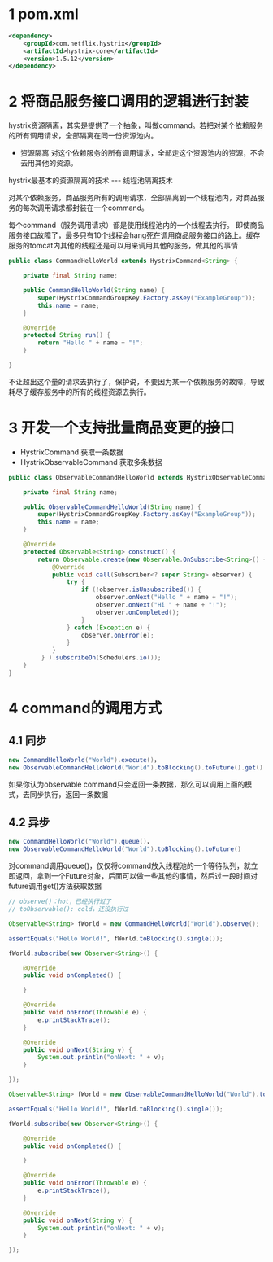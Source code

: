 # 1 pom.xml
```xml
<dependency>
    <groupId>com.netflix.hystrix</groupId>
    <artifactId>hystrix-core</artifactId>
    <version>1.5.12</version>
</dependency>
```
# 2 将商品服务接口调用的逻辑进行封装
hystrix资源隔离，其实是提供了一个抽象，叫做command。若把对某个依赖服务的所有调用请求，全部隔离在同一份资源池内。

- 资源隔离
对这个依赖服务的所有调用请求，全部走这个资源池内的资源，不会去用其他的资源。

hystrix最基本的资源隔离的技术 --- 线程池隔离技术

对某个依赖服务，商品服务所有的调用请求，全部隔离到一个线程池内，对商品服务的每次调用请求都封装在一个command。

每个command（服务调用请求）都是使用线程池内的一个线程去执行。
即使商品服务接口故障了，最多只有10个线程会hang死在调用商品服务接口的路上。缓存服务的tomcat内其他的线程还是可以用来调用其他的服务，做其他的事情
```java
public class CommandHelloWorld extends HystrixCommand<String> {

    private final String name;

    public CommandHelloWorld(String name) {
        super(HystrixCommandGroupKey.Factory.asKey("ExampleGroup"));
        this.name = name;
    }

    @Override
    protected String run() {
        return "Hello " + name + "!";
    }

}
```
不让超出这个量的请求去执行了，保护说，不要因为某一个依赖服务的故障，导致耗尽了缓存服务中的所有的线程资源去执行。

# 3 开发一个支持批量商品变更的接口
- HystrixCommand 
获取一条数据
- HystrixObservableCommand
获取多条数据

```java
public class ObservableCommandHelloWorld extends HystrixObservableCommand<String> {

    private final String name;

    public ObservableCommandHelloWorld(String name) {
        super(HystrixCommandGroupKey.Factory.asKey("ExampleGroup"));
        this.name = name;
    }

    @Override
    protected Observable<String> construct() {
        return Observable.create(new Observable.OnSubscribe<String>() {
            @Override
            public void call(Subscriber<? super String> observer) {
                try {
                    if (!observer.isUnsubscribed()) {
                        observer.onNext("Hello " + name + "!");
                        observer.onNext("Hi " + name + "!");
                        observer.onCompleted();
                    }
                } catch (Exception e) {
                    observer.onError(e);
                }
            }
         } ).subscribeOn(Schedulers.io());
    }
}
```

# 4 command的调用方式
## 4.1 同步
```java
new CommandHelloWorld("World").execute()，
new ObservableCommandHelloWorld("World").toBlocking().toFuture().get()
```
如果你认为observable command只会返回一条数据，那么可以调用上面的模式，去同步执行，返回一条数据

## 4.2 异步
```java
new CommandHelloWorld("World").queue()，
new ObservableCommandHelloWorld("World").toBlocking().toFuture()
```
对command调用queue()，仅仅将command放入线程池的一个等待队列，就立即返回，拿到一个Future对象，后面可以做一些其他的事情，然后过一段时间对future调用get()方法获取数据
```java
// observe()：hot，已经执行过了
// toObservable(): cold，还没执行过

Observable<String> fWorld = new CommandHelloWorld("World").observe();

assertEquals("Hello World!", fWorld.toBlocking().single());

fWorld.subscribe(new Observer<String>() {

    @Override
    public void onCompleted() {

    }

    @Override
    public void onError(Throwable e) {
        e.printStackTrace();
    }

    @Override
    public void onNext(String v) {
        System.out.println("onNext: " + v);
    }

});

Observable<String> fWorld = new ObservableCommandHelloWorld("World").toObservable();

assertEquals("Hello World!", fWorld.toBlocking().single());

fWorld.subscribe(new Observer<String>() {

    @Override
    public void onCompleted() {

    }

    @Override
    public void onError(Throwable e) {
        e.printStackTrace();
    }

    @Override
    public void onNext(String v) {
        System.out.println("onNext: " + v);
    }

});
```